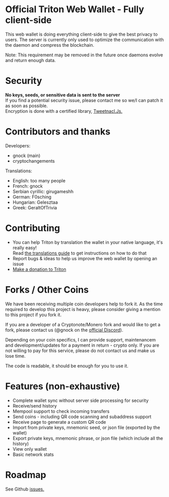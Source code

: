 # Official Triton Web Wallet - Fully client-side
This web wallet is doing everything client-side to give the best privacy to users.
The server is currently only used to optimize the communication with the daemon and compress the blockchain.  

Note: This requirement may be removed in the future once daemons evolve and return enough data.  

# Security
**No keys, seeds, or sensitive data is sent to the server**  
If you find a potential security issue, please contact me so we/I can patch it as soon as possible.  
Encryption is done with a certified library, [Tweetnacl.Js.](https://github.com/dchest/tweetnacl-js)

# Contributors and thanks
Developers:
- gnock (main)
- cryptochangements

Translations:
- English: too many people
- French: gnock
- Serbian cyrillic: girugameshh
- German: F0sching
- Hungarian: Gelesztaa
- Greek: GeraltOfTrivia

# Contributing
- You can help Triton by translation the wallet in your native language, it's really easy!  
Read [the translations guide](TRANSLATIONS.md) to get instructions on how to do that
- Report bugs & ideas to help us improve the web wallet by opening an issue
- [Make a donation to Triton](https://www.tritonwallet.com/#!donate)

# Forks / Other Coins
We have been receiving multiple coin developers help to fork it. As the time required to develop this project is heavy, please consider giving a mention to this project if you fork it.

If you are a developer of a Cryptonote/Monero fork and would like to get a fork, please contact us (@gnock on the [official Discord](https://discord.gg/eSb9ZdM)).

Depending on your coin specifics, I can provide support, maintenancem and development/updates for a payment in return - crypto only.
If you are not willing to pay for this service, please do not contact us and make us lose time.

The code is readable, it should be enough for you to use it.

# Features (non-exhaustive)
- Complete wallet sync without server side processing for security
- Receive/send history
- Mempool support to check incoming transfers
- Send coins - including QR code scanning and subaddress support
- Receive page to generate a custom QR code
- Import from private keys, mnemonic seed, or json file (exported by the wallet)
- Export private keys, mnemonic phrase, or json file (which include all the history)
- View only wallet
- Basic network stats

# Roadmap
See Github [issues.](https://github.com/Triton-io/triton-webwallet/issues)
